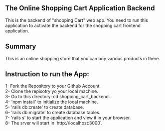 ## The Online Shopping Cart Application Backend

This is the backend of "shopping Cart" web app.
You need to run this application to activate the backend for the shopping cart frontend application.

## Summary

This is an online shopping store that you can buy various products in there.

## Instruction to run the App:

1- Fork the Repository to your Github Account.<br />
2- Clone the repisotry yo your local machine.<br />
3- Go to this directory: cd shopping_cart_backend.<br />
4- 'npm install' to initialize the local machine.<br />
5- 'rails db:create' to create database.<br />
6- 'rails db:migrate' to create database tables.<br />
7- 'rails s' to start the application and view it in your browser.<br />
8- The srver will start in 'http://localhost:3000'.<br />

